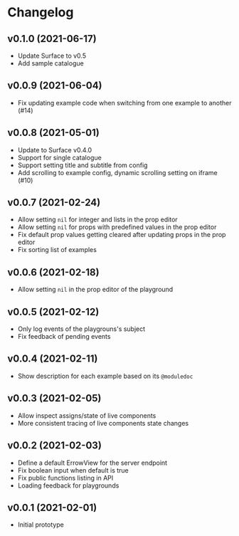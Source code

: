 # Changelog

## v0.1.0 (2021-06-17)

  * Update Surface to v0.5
  * Add sample catalogue

## v0.0.9 (2021-06-04)

  * Fix updating example code when switching from one example to another (#14)

## v0.0.8 (2021-05-01)

  * Update to Surface v0.4.0
  * Support for single catalogue
  * Support setting title and subtitle from config
  * Add scrolling to example config, dynamic scrolling setting on iframe (#10)

## v0.0.7 (2021-02-24)

  * Allow setting `nil` for integer and lists in the prop editor
  * Allow setting `nil` for props with predefined values in the prop editor
  * Fix default prop values getting cleared after updating props in the prop editor
  * Fix sorting list of examples

## v0.0.6 (2021-02-18)

  * Allow setting `nil` in the prop editor of the playground

## v0.0.5 (2021-02-12)

  * Only log events of the playgrouns's subject
  * Fix feedback of pending events

## v0.0.4 (2021-02-11)

  * Show description for each example based on its `@moduledoc`

## v0.0.3 (2021-02-05)

  * Allow inspect assigns/state of live components
  * More consistent tracing of live components state changes

## v0.0.2 (2021-02-03)

  * Define a default ErrowView for the server endpoint
  * Fix boolean input when default is true
  * Fix public functions listing in API
  * Loading feedback for playgrounds

## v0.0.1 (2021-02-01)

  * Initial prototype
